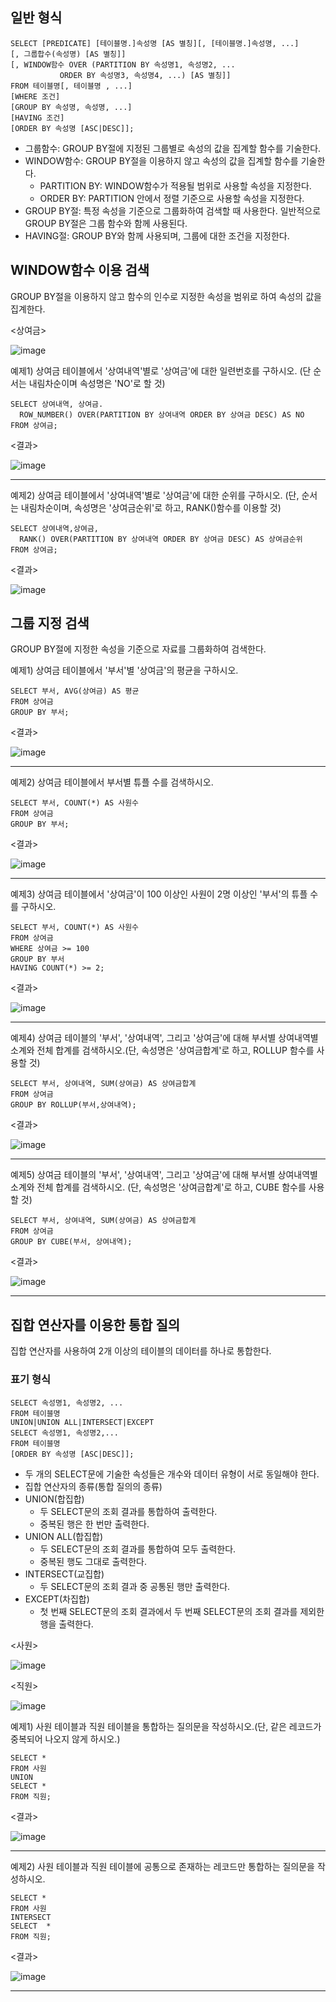  ## 일반 형식

 ```
SELECT [PREDICATE] [테이블명.]속성명 [AS 별칭][, [테이블명.]속성명, ...]
[, 그룹합수(속성명) [AS 별칭]]
[, WINDOW함수 OVER (PARTITION BY 속성명1, 속성명2, ...
            ORDER BY 속성명3, 속성명4, ...) [AS 별칭]]
FROM 테이블명[, 테이블명 , ...]
[WHERE 조건]
[GROUP BY 속성명, 속성명, ...]
[HAVING 조건]
[ORDER BY 속성명 [ASC|DESC]];
```

- 그룹함수: GROUP BY절에 지정된 그룹별로 속성의 값을 집계할 함수를 기술한다.
- WINDOW함수: GROUP BY절을 이용하지 않고 속성의 값을 집계할 함수를 기술한다.
  - PARTITION BY: WINDOW함수가 적용될 범위로 사용할 속성을 지정한다.
  - ORDER BY: PARTITION 안에서 정렬 기준으로 사용할 속성을 지정한다.
- GROUP BY절: 특정 속성을 기준으로 그룹화하여 검색할 때 사용한다. 일반적으로 GROUP BY절은 그룹 함수와 함께 사용된다.
- HAVING절: GROUP BY와 함께 사용되며, 그룹에 대한 조건을 지정한다.

## WINDOW함수 이용 검색

GROUP BY절을 이용하지 않고 함수의 인수로 지정한 속성을 범위로 하여 속성의 값을 집계한다.

<상여금>

![image](https://github.com/user-attachments/assets/587f6623-c63c-46e0-be97-45d61ce127df)

예제1) 상여금 테이블에서 '상여내역'별로 '상여금'에 대한 일련번호를 구하시오. (단 순서는 내림차순이며 속성명은 'NO'로 할 것)

```
SELECT 상여내역, 상여금.
  ROW_NUMBER() OVER(PARTITION BY 상여내역 ORDER BY 상여금 DESC) AS NO
FROM 상여금;
```

<결과>

![image](https://github.com/user-attachments/assets/f5eff5cb-cd8f-4d5c-a85c-6730e803f15d)

---

예제2) 상여금 테이블에서 '상여내역'별로 '상여금'에 대한 순위를 구하시오. (단, 순서는 내림차순이며, 속성명은 '상여금순위'로 하고, RANK()함수를 이용할 것)

```
SELECT 상여내역,상여금,
  RANK() OVER(PARTITION BY 상여내역 ORDER BY 상여금 DESC) AS 상여금순위
FROM 상여금;
```

<결과>

![image](https://github.com/user-attachments/assets/7c7d3a1d-538a-4847-a076-c6e6ab70531f)

## 그룹 지정 검색

GROUP BY절에 지정한 속성을 기준으로 자료를 그룹화하여 검색한다.

예제1) 상여금 테이블에서 '부서'별 '상여금'의 평균을 구하시오.

```
SELECT 부서, AVG(상여금) AS 평균
FROM 상여금
GROUP BY 부서;
```

<결과>

![image](https://github.com/user-attachments/assets/a88bbc68-2a4b-4087-9800-0b55e10782fb)

---

예제2) 상여금 테이블에서 부서별 튜플 수를 검색하시오.

```
SELECT 부서, COUNT(*) AS 사원수
FROM 상여금
GROUP BY 부서;
```

<결과>

![image](https://github.com/user-attachments/assets/c4d80e11-88fb-45e0-94c7-7d1165fa8eaf)

---

예제3) 상여금 테이블에서 '상여금'이 100 이상인 사원이 2명 이상인 '부서'의 튜플 수를 구하시오.

```
SELECT 부서, COUNT(*) AS 사원수
FROM 상여금
WHERE 상여금 >= 100
GROUP BY 부서
HAVING COUNT(*) >= 2;
```

<결과>

![image](https://github.com/user-attachments/assets/a6d63759-3ff5-4110-a949-d114c8ee11d2)

---

예제4) 상여금 테이블의 '부서', '상여내역', 그리고 '상여금'에 대해 부서별 상여내역별 소계와 전체 합계를 검색하시오.(단, 속성명은 '상여금합계'로 하고, ROLLUP 함수를 사용할 것)

```
SELECT 부서, 상여내역, SUM(상여금) AS 상여금합계
FROM 상여금
GROUP BY ROLLUP(부서,상여내역);
```

<결과>

![image](https://github.com/user-attachments/assets/4f0c3e4f-70d3-4d5e-aa09-22d58720d3b5)

---

예제5) 상여금 테이블의 '부서', '상여내역', 그리고 '상여금'에 대해 부서별 상여내역별 소계와 전체 합계를 검색하시오. (단, 속성명은 '상여금합계'로 하고, CUBE 함수를 사용할 것)

```
SELECT 부서, 상여내역, SUM(상여금) AS 상여금합계
FROM 상여금
GROUP BY CUBE(부서, 상여내역);
```

<결과>

![image](https://github.com/user-attachments/assets/8a9aad48-9874-40d3-acbb-8f767001f370)

---

## 집합 연산자를 이용한 통합 질의

집합 연산자를 사용하여 2개 이상의 테이블의 데이터를 하나로 통합한다.

### 표기 형식

```
SELECT 속성명1, 속성명2, ...
FROM 테이블명
UNION|UNION ALL|INTERSECT|EXCEPT
SELECT 속성명1, 속성명2,...
FROM 테이블명
[ORDER BY 속성명 [ASC|DESC]];
```

- 두 개의 SELECT문에 기술한 속성들은 개수와 데이터 유형이 서로 동일해야 한다.
- 집합 연산자의 종류(통합 질의의 종류)
- UNION(합집합)
  - 두 SELECT문의 조회 결과를 통합하여 출력한다.
  - 중복된 행은 한 번만 출력한다.
- UNION ALL(합집합)
  - 두 SELECT문의 조회 결과를 통합하여 모두 출력한다.
  - 중복된 행도 그대로 출력한다.
- INTERSECT(교집합)
  - 두 SELECT문의 조회 결과 중 공통된 행만 출력한다.
- EXCEPT(차집합)
  - 첫 번째 SELECT문의 조회 결과에서 두 번째 SELECT문의 조회 결과를 제외한 행을 출력한다.

<사원>

![image](https://github.com/user-attachments/assets/7218a2c6-540e-4924-8414-888036e94b8a)

<직원>

![image](https://github.com/user-attachments/assets/4e68b1cc-e248-4f70-8dbd-977d9269d3d5)

예제1) 사원 테이블과 직원 테이블을 통합하는 질의문을 작성하시오.(단, 같은 레코드가 중복되어 나오지 않게 하시오.)

```
SELECT *
FROM 사원
UNION
SELECT *
FROM 직원;
```

<결과>

![image](https://github.com/user-attachments/assets/1a8f091f-b0b5-4380-8972-e16491ce0618)

---

예제2) 사원 테이블과 직원 테이블에 공통으로 존재하는 레코드만 통합하는 질의문을 작성하시오.

```
SELECT *
FROM 사원
INTERSECT
SELECT  *
FROM 직원;
```

<결과>

![image](https://github.com/user-attachments/assets/023ced62-c988-4755-bddd-0b93abfe3baa)

---





